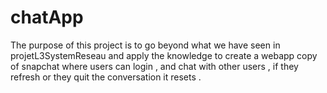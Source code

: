 # chatApp
The purpose of this project is to go beyond what we have seen in projetL3SystemReseau and apply the knowledge to create a webapp copy of snapchat where users can login , and chat with other users , if they refresh or they quit the conversation it resets .
